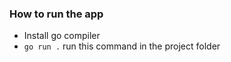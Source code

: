 ### How to run the app
- Install go compiler 
- ` go run . ` run this command in the project folder
